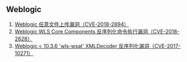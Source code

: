 Weblogic
---

1. [Weblogic 任意文件上传漏洞（CVE-2018-2894）](./CVE-2018-2894/)
2. [Weblogic WLS Core Components 反序列化命令执行漏洞（CVE-2018-2628）](./CVE-2018-2628/)
3. [Weblogic < 10.3.6 'wls-wsat' XMLDecoder 反序列化漏洞（CVE-2017-10271）](./CVE-2017-10271/)